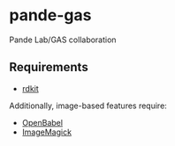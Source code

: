 pande-gas
=========

Pande Lab/GAS collaboration

Requirements
------------
* [rdkit](http://www.rdkit.org/docs/Install.html)

Additionally, image-based features require:

* [OpenBabel](http://openbabel.org/wiki/Get_Open_Babel)
* [ImageMagick](http://www.imagemagick.org/download/)
